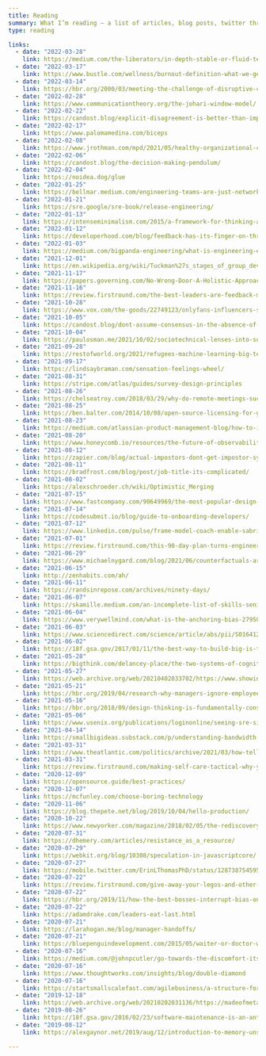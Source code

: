 ```yaml
---
title: Reading
summary: What I’m reading — a list of articles, blog posts, twitter threads, and everything in-between. Is this recommended reading or a bookmarks list? You decide.
type: reading

links:
  - date: "2022-03-28"
    link: https://medium.com/the-liberators/in-depth-stable-or-fluid-teams-what-does-the-science-say-95833b0b91a2
  - date: "2022-03-17"
    link: https://www.bustle.com/wellness/burnout-definition-what-we-get-wrong
  - date: "2022-03-14"
    link: https://hbr.org/2000/03/meeting-the-challenge-of-disruptive-change
  - date: "2022-02-28"
    link: https://www.communicationtheory.org/the-johari-window-model/
  - date: "2022-02-22"
    link: https://candost.blog/explicit-disagreement-is-better-than-implicit-misunderstanding/
  - date: "2022-02-17"
    link: https://www.palomamedina.com/biceps
  - date: "2022-02-08"
    link: https://www.jrothman.com/mpd/2021/05/healthy-organizational-cultures-focus-on-humanity-and-connection-not-your-whole-self/
  - date: "2022-02-06"
    link: https://candost.blog/the-decision-making-pendulum/
  - date: "2022-02-04"
    link: https://noidea.dog/glue
  - date: "2022-01-25"
    link: https://bellmar.medium.com/engineering-teams-are-just-networks-1fc16058879a
  - date: "2022-01-21"
    link: https://sre.google/sre-book/release-engineering/
  - date: "2022-01-13"
    link: https://intenseminimalism.com/2015/a-framework-for-thinking-about-systems-change/
  - date: "2022-01-12"
    link: https://developerhood.com/blog/feedback-has-its-finger-on-three-triggers/
  - date: "2022-01-03"
    link: https://medium.com/bigpanda-engineering/what-is-engineering-enablement-b5293a5838ce
  - date: "2021-12-01"
    link: https://en.wikipedia.org/wiki/Tuckman%27s_stages_of_group_development
  - date: "2021-11-17"
    link: https://papers.governing.com/No-Wrong-Door-A-Holistic-Approach-to-Human-Services-73108.html
  - date: "2021-11-16"
    link: https://review.firstround.com/the-best-leaders-are-feedback-magnets-heres-how-to-become-one
  - date: "2021-10-28"
    link: https://www.vox.com/the-goods/22749123/onlyfans-influencers-sex-work-instagram-pornography
  - date: "2021-10-05"
    link: https://candost.blog/dont-assume-consensus-in-the-absence-of-objection/
  - date: "2021-10-04"
    link: https://paulosman.me/2021/10/02/sociotechnical-lenses-into-software-systems/
  - date: "2021-09-28"
    link: https://restofworld.org/2021/refugees-machine-learning-big-tech/
  - date: "2021-09-17"
    link: https://lindsaybraman.com/sensation-feelings-wheel/
  - date: "2021-08-31"
    link: https://stripe.com/atlas/guides/survey-design-principles
  - date: "2021-08-26"
    link: https://chelseatroy.com/2018/03/29/why-do-remote-meetings-suck-so-much/
  - date: "2021-08-25"
    link: https://ben.balter.com/2014/10/08/open-source-licensing-for-government-attorneys/
  - date: "2021-08-23"
    link: https://medium.com/atlassian-product-management-blog/how-to-influence-without-authority-4622ad7d52c9
  - date: "2021-08-20"
    link: https://www.honeycomb.io/resources/the-future-of-observability/
  - date: "2021-08-12"
    link: https://zapier.com/blog/actual-impostors-dont-get-impostor-syndrome/
  - date: "2021-08-11"
    link: https://bradfrost.com/blog/post/job-title-its-complicated/
  - date: "2021-08-02"
    link: https://alexschroeder.ch/wiki/Optimistic_Merging
  - date: "2021-07-15"
    link: https://www.fastcompany.com/90649969/the-most-popular-design-thinking-strategy-is-bs
  - date: "2021-07-14"
    link: https://codesubmit.io/blog/guide-to-onboarding-developers/
  - date: "2021-07-12"
    link: https://www.linkedin.com/pulse/frame-model-coach-enable-sabrina-clark/
  - date: "2021-07-01"
    link: https://review.firstround.com/this-90-day-plan-turns-engineers-into-remarkable-managers
  - date: "2021-06-29"
    link: https://www.michaelnygard.com/blog/2021/06/counterfactuals-are-not-causality/
  - date: "2021-06-15"
    link: http://zenhabits.com/ah/
  - date: "2021-06-11"
    link: https://randsinrepose.com/archives/ninety-days/
  - date: "2021-06-07"
    link: https://skamille.medium.com/an-incomplete-list-of-skills-senior-engineers-need-beyond-coding-8ed4a521b29f
  - date: "2021-06-04"
    link: https://www.verywellmind.com/what-is-the-anchoring-bias-2795029
  - date: "2021-06-03"
    link: https://www.sciencedirect.com/science/article/abs/pii/S016412120700194X
  - date: "2021-06-02"
    link: https://18f.gsa.gov/2017/01/11/the-best-way-to-build-big-is-to-start-small/
  - date: "2021-05-28"
    link: https://bigthink.com/delancey-place/the-two-systems-of-cognitive-processes
  - date: "2021-05-27"
    link: https://web.archive.org/web/20210402033702/https://www.showingupforracialjustice.org/white-supremacy-culture-characteristics.html
  - date: "2021-05-21"
    link: https://hbr.org/2019/04/research-why-managers-ignore-employees-ideas
  - date: "2021-05-16"
    link: https://hbr.org/2018/09/design-thinking-is-fundamentally-conservative-and-preserves-the-status-quo
  - date: "2021-05-06"
    link: https://www.usenix.org/publications/loginonline/seeing-sre-site-reliability-engineering-high-modernism
  - date: "2021-04-14"
    link: https://smallbigideas.substack.com/p/understanding-bandwidth-f29119e7eb83
  - date: "2021-03-31"
    link: https://www.theatlantic.com/politics/archive/2021/03/how-tell-if-you-have-burnout/618250/
  - date: "2021-03-31"
    link: https://review.firstround.com/making-self-care-tactical-why-you-should-focus-on-boundaries-not-just-bubble-baths
  - date: "2020-12-09"
    link: https://opensource.guide/best-practices/
  - date: "2020-12-07"
    link: https://mcfunley.com/choose-boring-technology
  - date: "2020-11-06"
    link: https://blog.thepete.net/blog/2019/10/04/hello-production/
  - date: "2020-10-22"
    link: https://www.newyorker.com/magazine/2018/02/05/the-rediscovery-of-florence-price
  - date: "2020-07-31"
    link: https://dhemery.com/articles/resistance_as_a_resource/
  - date: "2020-07-29"
    link: https://webkit.org/blog/10308/speculation-in-javascriptcore/
  - date: "2020-07-27"
    link: https://mobile.twitter.com/ErinLThomasPhD/status/1287387545953869824
  - date: "2020-07-22"
    link: https://review.firstround.com/give-away-your-legos-and-other-commandments-for-scaling-startups
  - date: "2020-07-22"
    link: https://hbr.org/2019/11/how-the-best-bosses-interrupt-bias-on-their-teams
  - date: "2020-07-22"
    link: https://adamdrake.com/leaders-eat-last.html
  - date: "2020-07-21"
    link: https://larahogan.me/blog/manager-handoffs/
  - date: "2020-07-21"
    link: https://bluepenguindevelopment.com/2015/05/waiter-or-doctor-which-one-are-you/
  - date: "2020-07-16"
    link: https://medium.com/@johnpcutler/go-towards-the-discomfort-its-a-sign-21ce4b1a8cc5
  - date: "2020-07-16"
    link: https://www.thoughtworks.com/insights/blog/double-diamond
  - date: "2020-07-16"
    link: https://startsmallscalefast.com/agilebusiness/a-structure-for-continuous-innovation-pioneers-settlers-town-planners/
  - date: "2019-12-18"
    link: https://web.archive.org/web/20210202031136/https://madeofmetaphors.com/shapes
  - date: "2019-08-26"
    link: https://18f.gsa.gov/2016/02/23/software-maintenance-is-an-anti-pattern/
  - date: "2019-08-12"
    link: https://alexgaynor.net/2019/aug/12/introduction-to-memory-unsafety-for-vps-of-engineering/

---
```

